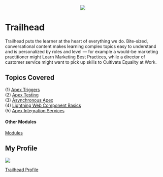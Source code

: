 <div align='center'>
  <img src="https://github.com/DeependraParichha1004/Trailhead-Solutions/blob/main/Img/trailhead.png">
</div>

# Trailhead
Trailhead puts the learner at the heart of everything we do. Bite-sized, conversational content makes learning complex topics easy to understand and is personalized by roles and level — for example a would-be marketing practitioner might Learn Marketing Best Practices, while a director of customer service might want to pick up skills to Cultivate Equality at Work.

## Topics Covered
(1) [Apex Triggers](https://trailhead.salesforce.com/content/learn/modules/apex_triggers?trailmix_creator_id=trailblazerconnect&trailmix_slug=salesforce-developer-catalyst)<br>
(2) [Apex Testing](https://trailhead.salesforce.com/content/learn/modules/apex_testing?trailmix_creator_id=trailblazerconnect&trailmix_slug=salesforce-developer-catalyst)<br>
(3) [Asynchronous Apex](https://trailhead.salesforce.com/content/learn/modules/asynchronous_apex?trailmix_creator_id=trailblazerconnect&trailmix_slug=salesforce-developer-catalyst)<br>
(4) [Lightning Web Component Basics](https://trailhead.salesforce.com/en/content/learn/modules/lightning-web-components-basics)<br>
(5) [Apex Integration Services](https://trailhead.salesforce.com/content/learn/modules/apex_integration_services?trailmix_creator_id=trailblazerconnect&trailmix_slug=salesforce-developer-catalyst)<br>

#### Other Modules
<a href="https://trailhead.salesforce.com/content/learn/modules/">Modules</a>

## My Profile
<div>
  <img src="https://github.com/smartinternz02/SI-GuidedProject-17676-1654691947/blob/main/Img/trailhead_profile.PNG">
</div>

<a href="https://trailblazer.me/id?lang=en_US">Trailhead Profile</a>
